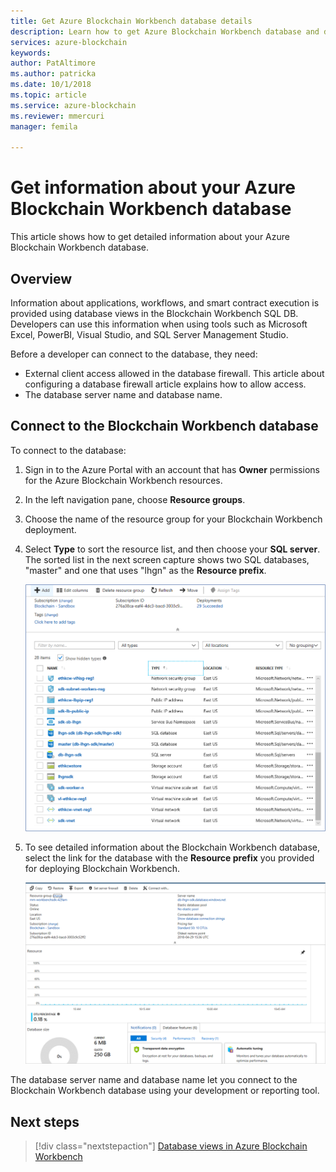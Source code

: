 ```yaml
---
title: Get Azure Blockchain Workbench database details
description: Learn how to get Azure Blockchain Workbench database and database server information.
services: azure-blockchain
keywords: 
author: PatAltimore
ms.author: patricka
ms.date: 10/1/2018
ms.topic: article
ms.service: azure-blockchain
ms.reviewer: mmercuri
manager: femila

---
```


# Get information about your Azure Blockchain Workbench database

This article shows how to get detailed information about your Azure Blockchain Workbench database.

## Overview

Information about applications, workflows, and smart contract execution is provided using database views in the Blockchain Workbench SQL DB. Developers can use this information when using tools such as Microsoft Excel, PowerBI, Visual Studio, and SQL Server Management Studio.

Before a developer can connect to the database, they need:

* External client access allowed in the database firewall. This article about configuring a database firewall article explains how to allow access.
* The database server name and database name.

## Connect to the Blockchain Workbench database

To connect to the database:

1. Sign in to the Azure Portal with an account that has **Owner** permissions for the Azure Blockchain Workbench resources.
2. In the left navigation pane, choose **Resource groups**.
3. Choose the name of the resource group for your Blockchain Workbench deployment.
4. Select **Type** to sort the resource list, and then choose your **SQL server**. The sorted list in the next screen capture shows two SQL databases, "master" and one that uses "lhgn" as the **Resource prefix**.

   ![Sorted Blockchain Workbench resource list](./media/getdb-details/sorted-workbench-resource-list.png)

5. To see detailed information about the Blockchain Workbench database, select the link for the database with the **Resource prefix** you provided for deploying Blockchain Workbench.

   ![Database details](./media/getdb-details/workbench-db-details.png)

The database server name and database name let you connect to the Blockchain Workbench database using your development or reporting tool.

## Next steps

> [!div class="nextstepaction"]
> [Database views in Azure Blockchain Workbench](database-views.md)